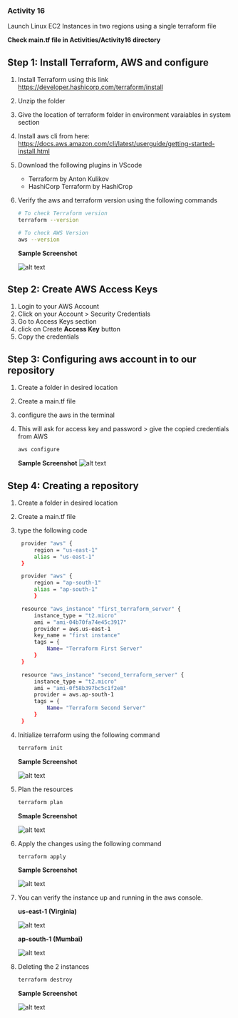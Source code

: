 ### Activity 16

Launch Linux EC2 Instances in two regions using a single terraform file

**Check main.tf file in Activities/Activity16 directory**

## Step 1: Install Terraform, AWS and configure

1. Install Terraform using this link https://developer.hashicorp.com/terraform/install

2. Unzip the folder
3. Give the location of terraform folder in environment varaiables in system section
4. Install aws cli from here: https://docs.aws.amazon.com/cli/latest/userguide/getting-started-install.html

5. Download the following plugins in VScode

   - Terraform by Anton Kulikov
   - HashiCorp Terraform by HashiCrop

6. Verify the aws and terraform version using the following commands

   ```bash
   # To check Terraform version
   terraform --version

   # To check AWS Version
   aws --version
   ```

   **Sample Screenshot**

   ![alt text](/Images/Activity16/version.png)

## Step 2: Create AWS Access Keys

1. Login to your AWS Account
2. Click on your Account > Security Credentials
3. Go to Access Keys section
4. click on Create **Access Key** button
5. Copy the credentials

## Step 3: Configuring aws account in to our repository

1. Create a folder in desired location
2. Create a main.tf file
3. configure the aws in the terminal
4. This will ask for access key and password > give the copied credentials from AWS

   ```bash
   aws configure
   ```

   **Sample Screenshot**
   ![alt text](/images/Activity16/aws-creds.png)

## Step 4: Creating a repository

1. Create a folder in desired location
2. Create a main.tf file
3. type the following code

   ```bash
    provider "aws" {
        region = "us-east-1"
        alias = "us-east-1"
    }

    provider "aws" {
        region = "ap-south-1"
        alias = "ap-south-1"
        }

    resource "aws_instance" "first_terraform_server" {
        instance_type = "t2.micro"
        ami = "ami-04b70fa74e45c3917"
        provider = aws.us-east-1
        key_name = "first instance"
        tags = {
            Name= "Terraform First Server"
        }
    }

    resource "aws_instance" "second_terraform_server" {
        instance_type = "t2.micro"
        ami = "ami-0f58b397bc5c1f2e8"
        provider = aws.ap-south-1
        tags = {
            Name= "Terraform Second Server"
        }
    }
   ```

4. Initialize terraform using the following command

   ```bash
   terraform init
   ```

   **Sample Screenshot**

   ![alt text](/images/Activity16/terraform-init.png)

5. Plan the resources

   ```bash
   terraform plan
   ```

   **Smaple Screenshot**

   ![alt text](/images/Activity16/terraform-pan.png)

6. Apply the changes using the following command

   ```bash
   terraform apply
   ```

   **Sample Screenshot**

   ![alt text](/images/Activity16/terraform-apply.png)

7. You can verify the instance up and running in the aws console.

   **us-east-1 (Virginia)**

   ![alt text](/images/Activity16/us-east1.png)

   **ap-south-1 (Mumbai)**

   ![alt text](/images/Activity16/ap-south-1.png)

8. Deleting the 2 instances

   ```bash
   terraform destroy
   ```

   **Sample Screenshot**

   ![alt text](/images/Activity16/terraform-destroy.png)
